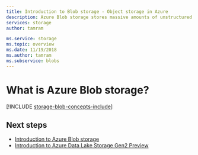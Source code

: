 ```yaml
---
title: Introduction to Blob storage - Object storage in Azure
description: Azure Blob storage stores massive amounts of unstructured object data, such as text or binary data. Blob storage also supports Azure Data Lake Storage Gen2 for big data analytics.  
services: storage
author: tamram

ms.service: storage
ms.topic: overview
ms.date: 11/19/2018
ms.author: tamram
ms.subservice: blobs
---
```


# What is Azure Blob storage? 

[!INCLUDE [storage-blob-concepts-include](../../../includes/storage-blob-concepts-include.md)]

## Next steps

- [Introduction to Azure Blob storage](storage-blobs-introduction.md)
- [Introduction to Azure Data Lake Storage Gen2 Preview](../blobs/data-lake-storage-introduction.md)
